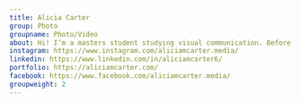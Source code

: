 ```yaml
---
title: Alicia Carter
group: Photo
groupname: Photo/Video
about: Hi! I’m a masters student studying visual communication. Before coming to UNC, I spent six years in southern Africa, Mexico and Peru working in public health, education, and policy helping me to bridge the gap between working with people and being behind the camera.
instagram: https://www.instagram.com/aliciamcarter.media/
linkedin: https://www.linkedin.com/in/aliciamcarter6/
portfolio: https://aliciamcarter.com/
facebook: https://www.facebook.com/aliciamcarter.media/
groupweight: 2
---
```

